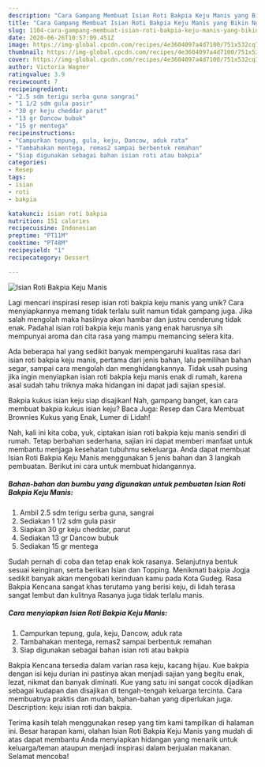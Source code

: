 ```yaml
---
description: "Cara Gampang Membuat Isian Roti Bakpia Keju Manis yang Bikin Ngiler"
title: "Cara Gampang Membuat Isian Roti Bakpia Keju Manis yang Bikin Ngiler"
slug: 1104-cara-gampang-membuat-isian-roti-bakpia-keju-manis-yang-bikin-ngiler
date: 2020-06-26T10:57:09.451Z
image: https://img-global.cpcdn.com/recipes/4e3604097a4d7100/751x532cq70/isian-roti-bakpia-keju-manis-foto-resep-utama.jpg
thumbnail: https://img-global.cpcdn.com/recipes/4e3604097a4d7100/751x532cq70/isian-roti-bakpia-keju-manis-foto-resep-utama.jpg
cover: https://img-global.cpcdn.com/recipes/4e3604097a4d7100/751x532cq70/isian-roti-bakpia-keju-manis-foto-resep-utama.jpg
author: Victoria Wagner
ratingvalue: 3.9
reviewcount: 7
recipeingredient:
- "2.5 sdm terigu serba guna sangrai"
- "1 1/2 sdm gula pasir"
- "30 gr keju cheddar parut"
- "13 gr Dancow bubuk"
- "15 gr mentega"
recipeinstructions:
- "Campurkan tepung, gula, keju, Dancow, aduk rata"
- "Tambahakan mentega, remas2 sampai berbentuk remahan"
- "Siap digunakan sebagai bahan isian roti atau bakpia"
categories:
- Resep
tags:
- isian
- roti
- bakpia

katakunci: isian roti bakpia 
nutrition: 151 calories
recipecuisine: Indonesian
preptime: "PT11M"
cooktime: "PT48M"
recipeyield: "1"
recipecategory: Dessert

---
```



![Isian Roti Bakpia Keju Manis](https://img-global.cpcdn.com/recipes/4e3604097a4d7100/751x532cq70/isian-roti-bakpia-keju-manis-foto-resep-utama.jpg)

Lagi mencari inspirasi resep isian roti bakpia keju manis yang unik? Cara menyiapkannya memang tidak terlalu sulit namun tidak gampang juga. Jika salah mengolah maka hasilnya akan hambar dan justru cenderung tidak enak. Padahal isian roti bakpia keju manis yang enak harusnya sih mempunyai aroma dan cita rasa yang mampu memancing selera kita.

Ada beberapa hal yang sedikit banyak mempengaruhi kualitas rasa dari isian roti bakpia keju manis, pertama dari jenis bahan, lalu pemilihan bahan segar, sampai cara mengolah dan menghidangkannya. Tidak usah pusing jika ingin menyiapkan isian roti bakpia keju manis enak di rumah, karena asal sudah tahu triknya maka hidangan ini dapat jadi sajian spesial.

Bakpia kukus isian keju siap disajikan! Nah, gampang banget, kan cara membuat bakpia kukus isian keju? Baca Juga: Resep dan Cara Membuat Brownies Kukus yang Enak, Lumer di Lidah!


Nah, kali ini kita coba, yuk, ciptakan isian roti bakpia keju manis sendiri di rumah. Tetap berbahan sederhana, sajian ini dapat memberi manfaat untuk membantu menjaga kesehatan tubuhmu sekeluarga. Anda dapat membuat Isian Roti Bakpia Keju Manis menggunakan 5 jenis bahan dan 3 langkah pembuatan. Berikut ini cara untuk membuat hidangannya.

<!--inarticleads1-->

##### Bahan-bahan dan bumbu yang digunakan untuk pembuatan Isian Roti Bakpia Keju Manis:

1. Ambil 2.5 sdm terigu serba guna, sangrai
1. Sediakan 1 1/2 sdm gula pasir
1. Siapkan 30 gr keju cheddar, parut
1. Sediakan 13 gr Dancow bubuk
1. Sediakan 15 gr mentega


Sudah pernah di coba dan tetap enak kok rasanya. Selanjutnya bentuk sesuai keinginan, serta berikan Isian dan Topping. Menikmati bakpia Jogja sedikit banyak akan mengobati kerinduan kamu pada Kota Gudeg. Rasa Bakpia Kencana sangat khas terutama yang berisi keju, di lidah terasa sangat lembut dan kulitnya Rasanya juga tidak terlalu manis. 

<!--inarticleads2-->

##### Cara menyiapkan Isian Roti Bakpia Keju Manis:

1. Campurkan tepung, gula, keju, Dancow, aduk rata
1. Tambahakan mentega, remas2 sampai berbentuk remahan
1. Siap digunakan sebagai bahan isian roti atau bakpia


Bakpia Kencana tersedia dalam varian rasa keju, kacang hijau. Kue bakpia dengan isi keju durian ini pastinya akan menjadi sajian yang begitu enak, lezat, nikmat dan banyak diminati. Kue yang satu ini sangat cocok dijadikan sebagai kudapan dan disajikan di tengah-tengah keluarga tercinta. Cara membuatnya praktis dan mudah, bahan-bahan yang diperlukan juga. Description: keju isian roti dan bakpia. 

Terima kasih telah menggunakan resep yang tim kami tampilkan di halaman ini. Besar harapan kami, olahan Isian Roti Bakpia Keju Manis yang mudah di atas dapat membantu Anda menyiapkan hidangan yang menarik untuk keluarga/teman ataupun menjadi inspirasi dalam berjualan makanan. Selamat mencoba!
